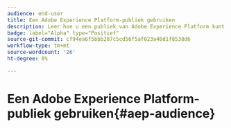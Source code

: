 ```yaml
---
audience: end-user
title: Een Adobe Experience Platform-publiek gebruiken
description: Leer hoe u een publiek van Adobe Experience Platform kunt gebruiken
badge: label="Alpha" type="Positief"
source-git-commit: cf94ea6f5bbb287c5cd56f5af023a40d1f8538d6
workflow-type: tm+mt
source-wordcount: '26'
ht-degree: 0%

---
```


# Een Adobe Experience Platform-publiek gebruiken{#aep-audience}

